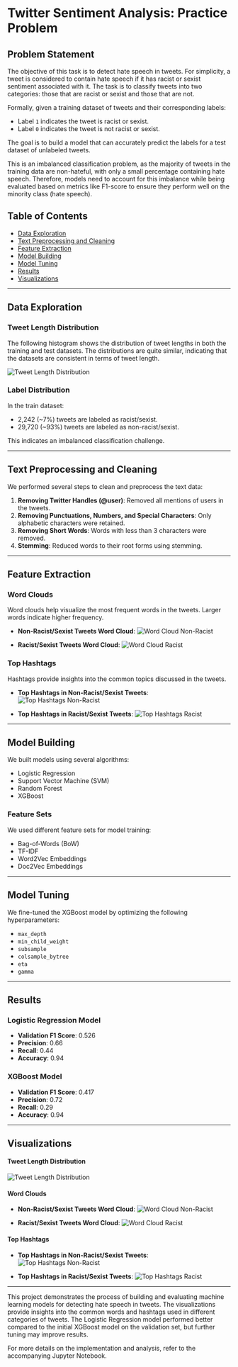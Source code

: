 # Twitter Sentiment Analysis: Practice Problem
## Problem Statement

The objective of this task is to detect hate speech in tweets. For simplicity, a tweet is considered to contain hate speech if it has racist or sexist sentiment associated with it. The task is to classify tweets into two categories: those that are racist or sexist and those that are not.

Formally, given a training dataset of tweets and their corresponding labels:
- Label `1` indicates the tweet is racist or sexist.
- Label `0` indicates the tweet is not racist or sexist.

The goal is to build a model that can accurately predict the labels for a test dataset of unlabeled tweets. 

This is an imbalanced classification problem, as the majority of tweets in the training data are non-hateful, with only a small percentage containing hate speech. Therefore, models need to account for this imbalance while being evaluated based on metrics like F1-score to ensure they perform well on the minority class (hate speech).
## Table of Contents

- [Data Exploration](#data-exploration)
- [Text Preprocessing and Cleaning](#text-preprocessing-and-cleaning)
- [Feature Extraction](#feature-extraction)
- [Model Building](#model-building)
- [Model Tuning](#model-tuning)
- [Results](#results)
- [Visualizations](#visualizations)

---

## Data Exploration

### Tweet Length Distribution

The following histogram shows the distribution of tweet lengths in both the training and test datasets. The distributions are quite similar, indicating that the datasets are consistent in terms of tweet length.

![Tweet Length Distribution](results/tweet_length_distribution.png)

### Label Distribution

In the train dataset:
- 2,242 (~7%) tweets are labeled as racist/sexist.
- 29,720 (~93%) tweets are labeled as non-racist/sexist.

This indicates an imbalanced classification challenge.

---

## Text Preprocessing and Cleaning

We performed several steps to clean and preprocess the text data:

1. **Removing Twitter Handles (@user)**: Removed all mentions of users in the tweets.
2. **Removing Punctuations, Numbers, and Special Characters**: Only alphabetic characters were retained.
3. **Removing Short Words**: Words with less than 3 characters were removed.
4. **Stemming**: Reduced words to their root forms using stemming.

---

## Feature Extraction

### Word Clouds

Word clouds help visualize the most frequent words in the tweets. Larger words indicate higher frequency.

- **Non-Racist/Sexist Tweets Word Cloud**:
  ![Word Cloud Non-Racist](results/wordcloud_non_racist.png)

- **Racist/Sexist Tweets Word Cloud**:
  ![Word Cloud Racist](results/wordcloud_racist.png)

### Top Hashtags

Hashtags provide insights into the common topics discussed in the tweets.

- **Top Hashtags in Non-Racist/Sexist Tweets**:
  ![Top Hashtags Non-Racist](results/top_hashtags_non_racist.png)

- **Top Hashtags in Racist/Sexist Tweets**:
  ![Top Hashtags Racist](results/top_hashtags_racist.png)

---

## Model Building

We built models using several algorithms:
- Logistic Regression
- Support Vector Machine (SVM)
- Random Forest
- XGBoost

### Feature Sets

We used different feature sets for model training:
- Bag-of-Words (BoW)
- TF-IDF
- Word2Vec Embeddings
- Doc2Vec Embeddings

---

## Model Tuning

We fine-tuned the XGBoost model by optimizing the following hyperparameters:
- `max_depth`
- `min_child_weight`
- `subsample`
- `colsample_bytree`
- `eta`
- `gamma`

---

## Results

### Logistic Regression Model
- **Validation F1 Score**: 0.526
- **Precision**: 0.66
- **Recall**: 0.44
- **Accuracy**: 0.94

### XGBoost Model
- **Validation F1 Score**: 0.417
- **Precision**: 0.72
- **Recall**: 0.29
- **Accuracy**: 0.94

---

## Visualizations

#### Tweet Length Distribution
![Tweet Length Distribution](results/tweet_length_distribution.png)

#### Word Clouds
- **Non-Racist/Sexist Tweets Word Cloud**:
  ![Word Cloud Non-Racist](results/wordcloud_non_racist.png)

- **Racist/Sexist Tweets Word Cloud**:
  ![Word Cloud Racist](results/wordcloud_racist.png)

#### Top Hashtags
- **Top Hashtags in Non-Racist/Sexist Tweets**:
  ![Top Hashtags Non-Racist](results/top_hashtags_non_racist.png)

- **Top Hashtags in Racist/Sexist Tweets**:
  ![Top Hashtags Racist](results/top_hashtags_racist.png)

---


This project demonstrates the process of building and evaluating machine learning models for detecting hate speech in tweets. The visualizations provide insights into the common words and hashtags used in different categories of tweets. The Logistic Regression model performed better compared to the initial XGBoost model on the validation set, but further tuning may improve results.

For more details on the implementation and analysis, refer to the accompanying Jupyter Notebook.
